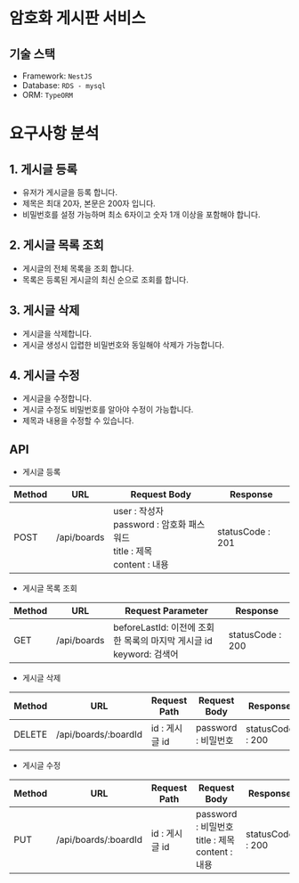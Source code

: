# 암호화 게시판 서비스 


## 기술 스택

- Framework: `NestJS`
- Database: `RDS - mysql`
- ORM: `TypeORM`


# 요구사항 분석

## 1. 게시글 등록
  - 유저가 게시글을 등록 합니다.
  - 제목은 최대 20자, 본문은 200자 입니다.
  - 비밀번호를 설정 가능하며 최소 6자이고 숫자 1개 이상을 포함해야 합니다.
   
## 2. 게시글 목록 조회
  - 게시글의 전체 목록을 조회 합니다.
  - 목록은 등록된 게시글의 최신 순으로 조회를 합니다.
  
## 3. 게시글 삭제
  - 게시글을 삭제합니다.
  - 게시글 생성시 입렵한 비밀번호와 동일해야 삭제가 가능합니다.
  
## 4. 게시글 수정
  - 게시글을 수정합니다.
  - 게시글 수정도 비밀번호를 알아야 수정이 가능합니다.
  - 제목과 내용을 수정할 수 있습니다.
  


## API

- 게시글 등록

| Method | URL | Request Body | Response |
| --- | --- | --- | --- |
| POST | /api/boards | user : 작성자<br>password : 암호화 패스워드<br>title : 제목<br>content : 내용 | statusCode : 201 |

- 게시글 목록 조회

| Method | URL | Request Parameter | Response |
| --- | --- | --- | --- |
| GET | /api/boards | beforeLastId: 이전에 조회한 목록의 마지막 게시글 id<br>keyword: 검색어 | statusCode : 200|

- 게시글 삭제

| Method | URL | Request Path | Request Body | Response |
| --- | --- | --- | --- | --- |
| DELETE | /api/boards/:boardId | id : 게시글 id | password : 비밀번호 | statusCode : 200 |

- 게시글 수정

| Method | URL | Request Path | Request Body | Response |
| --- | --- | --- | --- | --- |
| PUT | /api/boards/:boardId | id : 게시글 id | password : 비밀번호<br>title : 제목<br>content : 내용 | statusCode : 200 |


